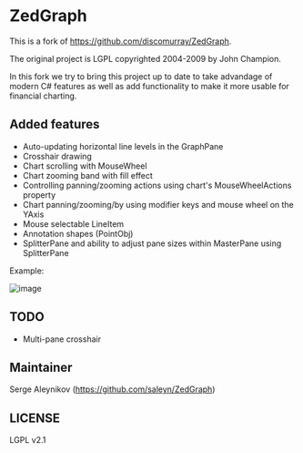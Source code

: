 # ZedGraph #

This is a fork of https://github.com/discomurray/ZedGraph.

The original project is LGPL copyrighted 2004-2009 by John Champion.

In this fork we try to bring this project up to date to take
advandage of modern C# features as well as add functionality
to make it more usable for financial charting.

## Added features ##

* Auto-updating horizontal line levels in the GraphPane
* Crosshair drawing
* Chart scrolling with MouseWheel
* Chart zooming band with fill effect
* Controlling panning/zooming actions using chart's MouseWheelActions property
* Chart panning/zooming/by using modifier keys and mouse wheel on the YAxis
* Mouse selectable LineItem
* Annotation shapes (PointObj)
* SplitterPane and ability to adjust pane sizes within MasterPane using SplitterPane

Example:

![image](https://cloud.githubusercontent.com/assets/272543/18227320/ce021676-71ee-11e6-9e54-78b8bfe64e8d.png)

## TODO ##

* Multi-pane crosshair

## Maintainer ##

Serge Aleynikov
(https://github.com/saleyn/ZedGraph)

## LICENSE ##

LGPL v2.1


